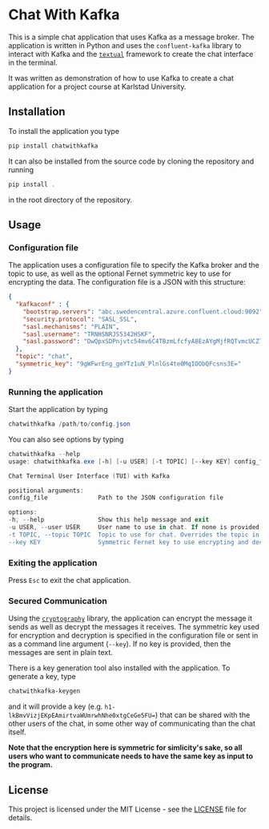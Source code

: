 # Chat With Kafka

This is a simple chat application that uses Kafka as a 
message broker. The application is written in Python and
uses the `confluent-kafka` library to interact with Kafka
and the [`textual`](https://textual.textualize.io/) framework 
to create the chat interface in the terminal.

It was written as demonstration of how to use Kafka to
create a chat application for a project course at
Karlstad University.

## Installation

To install the application you type

```powershell
pip install chatwithkafka
```

It can also be installed from the source code by cloning
the repository and running

```powershell
pip install .
```

in the root directory of the repository.

## Usage

### Configuration file

The application uses a configuration file to specify the
Kafka broker and the topic to use, as well as the optional
Fernet symmetric key to use for encrypting the data. The configuration file
is a JSON with this structure:

```json
{
  "kafkaconf" : {
    "bootstrap.servers": "abc.swedencentral.azure.confluent.cloud:9092",
    "security.protocol": "SASL_SSL",
    "sasl.mechanisms": "PLAIN",
    "sasl.username": "TRNHSNRJS5342HSKF",
    "sasl.password": "DwQpxSDPnjvtc54mv6C4TBzmLfcfyA8EzAYgMjfRQTvmcUCZ7thnCpGV4jE622vd"
  },
  "topic": "chat",
  "symmetric_key": "9gWFwrEng_gmYTz1uN_PlnlGs4te0MqIOObQFcsns3E="
}
```

### Running the application

Start the application by typing

```powershell
chatwithkafka /path/to/config.json
```

You can also see options by typing

```powershell
chatwithkafka --help
usage: chatwithkafka.exe [-h] [-u USER] [-t TOPIC] [--key KEY] config_file

Chat Terminal User Interface (TUI) with Kafka

positional arguments:
config_file              Path to the JSON configuration file

options:
-h, --help               Show this help message and exit
-u USER, --user USER     User name to use in chat. If none is provided, the currently logged in user's name will be used
-t TOPIC, --topic TOPIC  Topic to use for chat. Overrides the topic in the configuration file
--key KEY                Symmetric Fernet key to use encrypting and decrypting messages. Overrides the key in the configuration file
```

### Exiting the application

Press `Esc` to exit the chat application.

### Secured Communication

Using the [`cryptography`](https://cryptography.io/en/latest/) library, the application can 
encrypt the message it sends as well as decrypt the messages it receives. The symmetric key
used for encryption and decryption is specified in the configuration file or 
sent in as a command line argument (`--key`). If no key is provided, then the messages
are sent in plain text.

There is a key generation tool also installed with the application. To generate a key, type

```powershell
chatwithkafka-keygen
```

and it will provide a key (e.g. `h1-lkBmvVizjEKpEAmirtvaWUmrwhNhe0xtgCeGe5FU=`) that can be shared with the other users of the chat,
in some other way of communicating than the chat itself.

**Note that the encryption here is symmetric for simlicity's sake, so all users
who want to communicate needs to have the same key as input to the program.**

## License

This project is licensed under the MIT License - see the [LICENSE](LICENSE) file for details.
